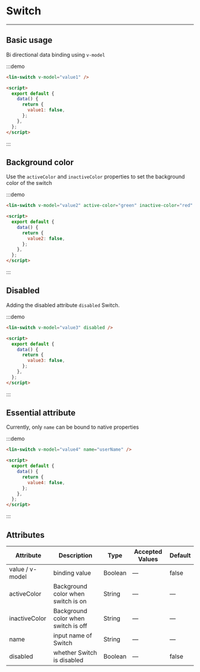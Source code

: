<script>
export default {
  data() {
    return { 
      value1: false,
      value2: false,
      value3: true,
      value4: false
    };
  }
};
</script>

# Switch

---

## Basic usage

Bi directional data binding using `v-model`

<div class='demo-block'>
<lin-switch v-model="value1" />
</div>

:::demo

```html
<lin-switch v-model="value1" />

<script>
  export default {
    data() {
      return {
        value1: false,
      };
    },
  };
</script>
```

:::

## Background color

Use the `activeColor` and `inactiveColor` properties to set the background color of the switch

<div class='demo-block'>
<lin-switch v-model="value2" active-color="green" inactive-color="red" />
</div>

:::demo

```html
<lin-switch v-model="value2" active-color="green" inactive-color="red" />

<script>
  export default {
    data() {
      return {
        value2: false,
      };
    },
  };
</script>
```

:::

## Disabled

Adding the disabled attribute `disabled` Switch.

<div class='demo-block'>
<lin-switch v-model="value3" disabled/>
</div>

:::demo

```html
<lin-switch v-model="value3" disabled />

<script>
  export default {
    data() {
      return {
        value3: false,
      };
    },
  };
</script>
```

:::

## Essential attribute

Currently, only `name` can be bound to native properties

<div class='demo-block'>
<lin-switch v-model="value4" name='userName'/>
</div>

:::demo

```html
<lin-switch v-model="value4" name="userName" />

<script>
  export default {
    data() {
      return {
        value4: false,
      };
    },
  };
</script>
```

:::

## Attributes

| Attribute | Description  | Type  | Accepted Values | Default|
| --------------- | --------------------- | ------- | ------ | ------ |
| value / v-model | binding value                | Boolean | —      | false  |
| activeColor     | Background color when switch is on | String  | —      | —      |
| inactiveColor   | Background color when switch is off | String  | —      | —      |
| name            | input name of Switch         | String  | —      | —      |
| disabled        | whether Switch is disabled              | Boolean | —      | false  |
